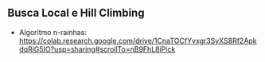## Busca Local e Hill Climbing 


- Algoritmo n-rainhas: https://colab.research.google.com/drive/1CnaTOCfYyxgr3SyXS8Rf2ApkdqRiG5IO?usp=sharing#scrollTo=nB9FhL8iPick
